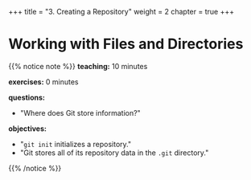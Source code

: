+++
title = "3. Creating a Repository"
weight = 2
chapter = true
+++

# Working with Files and Directories

{{% notice note %}}
**teaching:** 10 minutes

**exercises:** 0 minutes

**questions:**
- "Where does Git store information?"

**objectives:**
- "`git init` initializes a repository."
- "Git stores all of its repository data in the `.git` directory."

{{% /notice %}}
